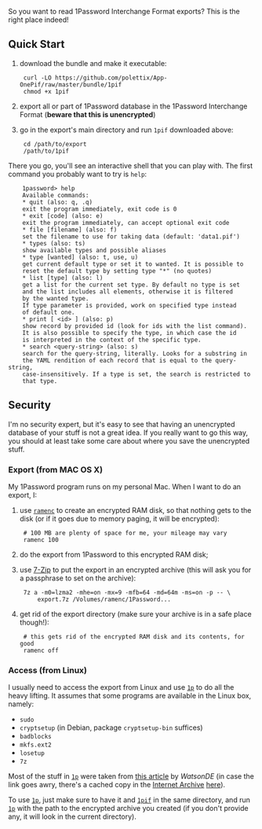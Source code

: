 So you want to read 1Password Interchange Format exports? This is the
right place indeed!

## Quick Start

1. download the bundle and make it executable:

        curl -LO https://github.com/polettix/App-OnePif/raw/master/bundle/1pif
        chmod +x 1pif

2. export all or part of 1Password database in the 1Password Interchange
Format (**beware that this is unencrypted**)

3. go in the export's main directory and run `1pif` downloaded above:

        cd /path/to/export
        /path/to/1pif

There you go, you'll see an interactive shell that you can play with. The
first command you probably want to try is `help`:

        1password> help
        Available commands:
        * quit (also: q, .q)
        exit the program immediately, exit code is 0
        * exit [code] (also: e)
        exit the program immediately, can accept optional exit code
        * file [filename] (also: f)
        set the filename to use for taking data (default: 'data1.pif')
        * types (also: ts)
        show available types and possible aliases
        * type [wanted] (also: t, use, u)
        get current default type or set it to wanted. It is possible to
        reset the default type by setting type "*" (no quotes)
        * list [type] (also: l)
        get a list for the current set type. By default no type is set
        and the list includes all elements, otherwise it is filtered
        by the wanted type.
        If type parameter is provided, work on specified type instead
        of default one.
        * print [ <id> ] (also: p)
        show record by provided id (look for ids with the list command).
        It is also possible to specify the type, in which case the id
        is interpreted in the context of the specific type.
        * search <query-string> (also: s)
        search for the query-string, literally. Looks for a substring in
        the YAML rendition of each record that is equal to the query-string,
        case-insensitively. If a type is set, the search is restricted to
        that type.

## Security

I'm no security expert, but it's easy to see that having an unencrypted
database of your stuff is not a great idea. If you really want to go this
way, you should at least take some care about where you save the
unencrypted stuff.

### Export (from MAC OS X)

My 1Password program runs on my personal Mac. When I want to do an export,
I:

1. use [`ramenc`][ramenc] to create an encrypted RAM disk, so that nothing
gets to the disk (or if it goes due to memory paging, it will be
encrypted):

        # 100 MB are plenty of space for me, your mileage may vary
        ramenc 100

2. do the export from 1Password to this encrypted RAM disk;

3. use [7-Zip][7zip] to put the export in an encrypted archive (this will
ask you for a passphrase to set on the archive):

        7z a -m0=lzma2 -mhe=on -mx=9 -mfb=64 -md=64m -ms=on -p -- \
            export.7z /Volumes/ramenc/1Password...

4. get rid of the export directory (make sure your archive is in a safe
place though!):

        # this gets rid of the encrypted RAM disk and its contents, for good
        ramenc off

### Access (from Linux)

I usually need to access the export from Linux and use [`1p`][1p] to do all
the heavy lifting. It assumes that some programs are available in the Linux
box, namely:

- `sudo`
- `cryptsetup` (in Debian, package `cryptsetup-bin` suffices)
- `badblocks`
- `mkfs.ext2`
- `losetup`
- `7z`

Most of the stuff in [`1p`][1p] were taken from [this article][erd] by
*WatsonDE* (in case the link goes awry, there's a cached copy in the
[Internet Archive][] [here][erda]).

To use [`1p`][1p], just make sure to have it and [`1pif`][1pif] in the same
directory, and run [`1p`][1p] with the path to the encrypted archive you
created (if you don't provide any, it will look in the current directory).



[ramenc]: https://github.com/polettix/App-OnePif/blob/master/bundle/ramenc
[7zip]: http://www.7-zip.org/
[1p]: https://github.com/polettix/App-OnePif/blob/master/bundle/1p
[erd]: http://www.backtrack-linux.org/forums/showthread.php?t=42033
[erda]: http://web.archive.org/web/20161202035137/http://www.backtrack-linux.org/forums/showthread.php?t=42033
[Internet Archive]: http://archive.org/web/
[1pif]: https://github.com/polettix/App-OnePif/blob/master/bundle/1pif
